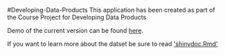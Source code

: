 #Developing-Data-Products
This application has been created as part of the Course Project for Developing Data Products

   Demo of the current version can be found [here](https://pratheebha-lakshminarayanan78.shinyapps.io/demo).
   
If you want to learn more about the datset be sure to read ['shinydoc.Rmd'](https://github.com/pratheebha/Developing-Data-Products/blob/master/shinydoc.Rmd)
